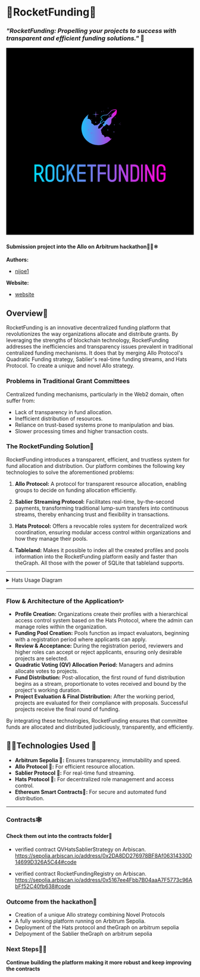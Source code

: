 # 🚀RocketFunding🚀

### _"RocketFunding: Propelling your projects to success with transparent and efficient funding solutions."_ 🚀

<img src="https://github.com/nijoe1/AlloHackathon/blob/main/client/public/RocketFunding.webp"/>

#### Submission project into the Allo on Arbitrum hackathon🧑‍🚀⚛

**Authors:**

- [nijoe1](https://github.com/nijoe1)

**Website:**

- [website](https:rocketfunding.vercel.app)


## Overview📜

RocketFunding is an innovative decentralized funding platform that revolutionizes the way organizations allocate and distribute grants. By leveraging the strengths of blockchain technology, RocketFunding addresses the inefficiencies and transparency issues prevalent in traditional centralized funding mechanisms. It does that by merging Allo Protocol's Quadratic Funding strategy, Sablier's real-time funding streams, and Hats Protocol. To create a unique and novel Allo strategy.

### Problems in Traditional Grant Committees

Centralized funding mechanisms, particularly in the Web2 domain, often suffer from:

- Lack of transparency in fund allocation.
- Inefficient distribution of resources.
- Reliance on trust-based systems prone to manipulation and bias.
- Slower processing times and higher transaction costs.

### The RocketFunding Solution🔮

RocketFunding introduces a transparent, efficient, and trustless system for fund allocation and distribution. Our platform combines the following key technologies to solve the aforementioned problems:

1. **Allo Protocol:** A protocol for transparent resource allocation, enabling groups to decide on funding allocation efficiently.
2. **Sablier Streaming Protocol:** Facilitates real-time, by-the-second payments, transforming traditional lump-sum transfers into continuous streams, thereby enhancing trust and flexibility in transactions.
3. **Hats Protocol:** Offers a revocable roles system for decentralized work coordination, ensuring modular access control within organizations and how they manage their pools.

4. **Tableland:** Makes it possible to index all the created profiles and pools information into the RocketFunding platform easily and faster than theGraph. All those with the power of SQLite that tableland supports.

---

<details>
  <summary>Hats Usage Diagram</summary>
  
  ### Hats Usage
  <img src="https://gateway.lighthouse.storage/ipfs/QmZgPg7FeGXoot8zkbFQkB78tJCpBvNWx9obn2SrqofxiK"/>
</details>

---

### Flow & Architecture of the Application✨

- **Profile Creation:** Organizations create their profiles with a hierarchical access control system based on the Hats Protocol, where the admin can manage roles within the organization.
- **Funding Pool Creation:** Pools function as impact evaluators, beginning with a registration period where applicants can apply.
- **Review & Acceptance:** During the registration period, reviewers and higher roles can accept or reject applicants, ensuring only desirable projects are selected.
- **Quadratic Voting (QV) Allocation Period:** Managers and admins allocate votes to projects.
- **Fund Distribution:** Post-allocation, the first round of fund distribution begins as a stream, proportionate to votes received and bound by the project's working duration.
- **Project Evaluation & Final Distribution:** After the working period, projects are evaluated for their compliance with proposals. Successful projects receive the final round of funding.

By integrating these technologies, RocketFunding ensures that committee funds are allocated and distributed judiciously, transparently, and efficiently.

## 🧑‍💻Technologies Used 🤖

- **Arbitrum Sepolia 💎:** Ensures transparency, immutability and speed.
- **Allo Protocol 💎:** For efficient resource allocation.
- **Sablier Protocol 💎:** For real-time fund streaming.
- **Hats Protocol 💎:** For decentralized role management and access control.
- **Ethereum Smart Contracts💎:** For secure and automated fund distribution.

---

### Contracts🕸️

#### Check them out into the contracts folder💎

- verified contract QVHatsSablierStrategy on Arbiscan.
  https://sepolia.arbiscan.io/address/0x2DA8DD276978BF8Af06314330D14699D326A5C44#code

- verified contract RocketFundingRegistry on Arbiscan.
  https://sepolia.arbiscan.io/address/0x5167ee4Fbb7B04aaA7F5773c96AbFf52C40fb638#code


### Outcome from the hackathon🔮

- Creation of a unique Allo strategy combining Novel Protocols
- A fully working platform running on Arbitrum Sepolia.
- Deployment of the Hats protocol and theGraph on arbitrum sepolia
- Delpoyment of the Sablier theGraph on arbitrum sepolia

### Next Steps🧑‍💻

**Continue building the platform making it more robust and keep improving the contracts**
